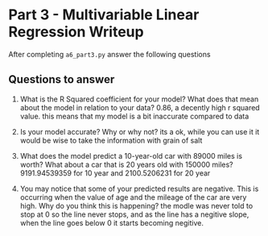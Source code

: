 # Part 3 - Multivariable Linear Regression Writeup

After completing `a6_part3.py` answer the following questions

## Questions to answer

1. What is the R Squared coefficient for your model? What does that mean about the model in relation to your data?
0.86, a decently high r squared value. this means that my model is a bit inaccurate compared to data

2. Is your model accurate? Why or why not?
its a ok, while you can use it it would be wise to take the information with grain of salt

3. What does the model predict a 10-year-old car with 89000 miles is worth? What about a car that is 20 years old with 150000 miles?
9191.94539359 for 10 year and 2100.5206231 for 20 year

4. You may notice that some of your predicted results are negative. This is occurring when the value of age and the mileage of the car are very high. Why do you think this is happening?
the modle was never told to stop at 0 so the line never stops, and as the line has a negitive slope, when the line goes below 0 it starts becoming negitive.